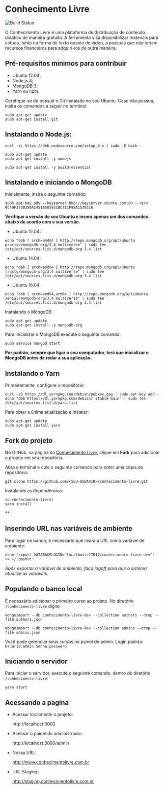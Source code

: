 # Conhecimento Livre

![Build Status](https://travis-ci.org/aceleradora-TW/conhecimento-livre.svg?branch=master)

O Conhecimento Livre é uma plataforma de distribuição de conteúdo didático de maneira
gratuita. A ferramenta visa disponibilizar materiais para estudo, tanto na forma de texto quanto de vídeo, a pessoas que não teriam recursos financeiros para adquirí-los de outra maneira.

## Pré-requisitos minimos para contribuir
* Ubuntu 12.04;
* Node.js 4;
* MongoDB 3;
* Yarn ou npm.

Certifique-se de possuir o Git instalado no seu Ubuntu. Caso não possua, insira os comandos a seguir no terminal:
```
sudo apt-get update
sudo apt-get install git
```


## Instalando o Node.js:
```
curl -sL https://deb.nodesource.com/setup_8.x | sudo -E bash -
```
```
sudo apt-get update
sudo apt-get install -y nodejs
```
```
sudo apt-get install -y build-essential
```


## Instalando e iniciando o MongoDB

Inicialmente, insira o seguinte comando:
```
sudo apt-key adv --keyserver hkp://keyserver.ubuntu.com:80 --recv 0C49F3730359A14518585931BC711F9BA15703C6
```


**Verifique a versão do seu Ubuntu e insera apenas um dos comandos abaixo de acordo com a sua versão.**


* Ubuntu 12.04:
```
echo "deb [ arch=amd64 ] http://repo.mongodb.org/apt/ubuntu precise/mongodb-org/3.4 multiverse" | sudo tee /etc/apt/sources.list.d/mongodb-org-3.4.list
```
* Ubuntu 14.04:
```
echo "deb [ arch=amd64 ] http://repo.mongodb.org/apt/ubuntu trusty/mongodb-org/3.4 multiverse" | sudo tee /etc/apt/sources.list.d/mongodb-org-3.4.list
```
* Ubuntu 16.04:
```
echo "deb [ arch=amd64,arm64 ] http://repo.mongodb.org/apt/ubuntu xenial/mongodb-org/3.4 multiverse" | sudo tee /etc/apt/sources.list.d/mongodb-org-3.4.list
```


Instalando o MongoDB:
```
sudo apt-get update
sudo apt-get install -y mongodb-org
```
Para inicializar o MongoDB execute o seguinte comando:
```
sudo service mongod start
```
**Por padrão, sempre que ligar o seu computador, terá que inicializar o MongoDB antes de rodar a sua aplicação.**


## Instalando o Yarn
Primeiramente, configure o repositório:  
```
curl -sS https://dl.yarnpkg.com/debian/pubkey.gpg | sudo apt-key add -
echo "deb https://dl.yarnpkg.com/debian/ stable main" | sudo tee /etc/apt/sources.list.d/yarn.list
```  
Para obter a última atualização e instalar:  
```
sudo apt-get update
sudo apt-get install yarn
```

## Fork do projeto

No GitHub, na página do [Conhecimento Livre](https://github.com/aceleradora-TW/conhecimento-livre), clique em **Fork** para adicionar o projeto em seu repositório.

Abra o terminal e cole o seguinte comando para obter uma cópia do repositório:
```
git clone https://github.com/<SEU-USUARIO>/conhecimento-livre.git
```
Instalando as dependências:
```
cd conhecimento-livre/
yarn install
```
**

## Inserindo URL nas variáveis de ambiente

Para logar no banco, é necessário que insira a URL como variável de ambiente:
```
echo 'export DATABASELOGIN="localhost:27017/conhecimento-livre-dev"' >> ~/.bashrc
```

*Após exportar a variável de ambiente, faça logoff para que o sistema atualize as variáveis.*


## Populando o banco local
É necessário adicionar o primeiro curso ao projeto. No diretório ```/conhecimento-livre``` digite:
```
mongoimport --db conhecimento-livre-dev --collection authors --drop --file authors.json
```
```
mongoimport --db conhecimento-livre-dev --collection admins --drop --file admins.json
```
Você pode gerenciar seus cursos no painel de admin. Login padrão: ```Usuario:admin Senha:password```

## Iniciando o servidor
Para iniciar o servidor, execute o seguinte comando, dentro do diretório ```/conhecimento-livre```:
```
yarn start
```


## Acessando a pagina

* Acessar localmente o projeto:

  http://localhost:3000


* Acessar o painel do administrador:

  http://localhost:3000/admin


* Nossa URL:

  http://www.conhecimentolivre.com.br

* URL Staging:

  http://staging.conhecimentolivre.com.br
